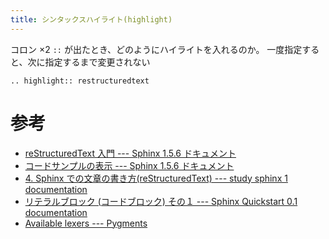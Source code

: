 ```yaml
---
title: シンタックスハイライト(highlight)
---
```


コロン ×2 `::` が出たとき、どのようにハイライトを入れるのか。
一度指定すると、次に指定するまで変更されない

```{.restructuredtext}
.. highlight:: restructuredtext
```

# 参考

- [reStructuredText 入門 --- Sphinx 1.5.6
  ドキュメント](http://www.sphinx-doc.org/ja/stable/rest.html#source-code)
- [コードサンプルの表示 --- Sphinx 1.5.6
  ドキュメント](http://www.sphinx-doc.org/ja/stable/markup/code.html)
- [4. Sphinx での文章の書き方(reStructuredText) --- study sphinx 1
  documentation](http://planset-study-sphinx.readthedocs.io/ja/latest/04.html#id10)
- [リテラルブロック (コードブロック) その１ --- Sphinx Quickstart 0.1
  documentation](http://usaturn.net/osc/07/write_rest4.html)
- [Available lexers --- Pygments](http://pygments.org/docs/lexers/)
